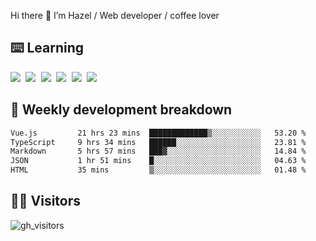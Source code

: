 
Hi there 👋 I’m Hazel / Web developer / coffee lover

## ⌨️ Learning

<samp>
 <a href="https://github.com/vuejs/core"><img src="https://api.iconify.design/logos:vue.svg" /></a>
  <a href="https://github.com/vuejs/core"><img src="https://api.iconify.design/logos:react.svg" /></a>
  <a href="https://github.com/solidjs/solid"><img src="https://api.iconify.design/logos:solidjs.svg" /></a>
  <a href="https://github.com/vitejs/vite"><img src="https://api.iconify.design/logos:vitejs.svg" /></a>
  <a href="https://github.com/microsoft/TypeScript"><img src="https://api.iconify.design/logos:typescript-icon.svg" /></a> 
  <a href="https://github.com/unocss/unocss"><img src="https://api.iconify.design/logos:unocss.svg" /></a>
  

</samp>


## 🦀 Weekly development breakdown

<!--START_SECTION:waka-->

```txt
Vue.js         21 hrs 23 mins  █████████████▒░░░░░░░░░░░   53.20 %
TypeScript     9 hrs 34 mins   ██████░░░░░░░░░░░░░░░░░░░   23.81 %
Markdown       5 hrs 57 mins   ███▓░░░░░░░░░░░░░░░░░░░░░   14.84 %
JSON           1 hr 51 mins    █░░░░░░░░░░░░░░░░░░░░░░░░   04.63 %
HTML           35 mins         ▒░░░░░░░░░░░░░░░░░░░░░░░░   01.48 %
```

<!--END_SECTION:waka-->
## 👬🏻 Visitors

![gh_visitors](https://profile-counter.glitch.me/Hazel-Lin/count.svg)

